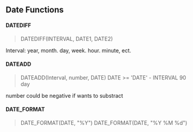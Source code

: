 ## Date Functions 
#### DATEDIFF
>DATEDIFF(INTERVAL, DATE1, DATE2)

Interval: year, month. day, week. hour. minute, ect. 

#### DATEADD 
>DATEADD(Interval, number, DATE) 
>DATE >= 'DATE' - INTERVAL 90 day


number could be negative if wants to substract 
#### DATE_FORMAT
> DATE_FORMAT(DATE, "%Y")
> DATE_FORMAT(DATE, "%Y %M %d")
